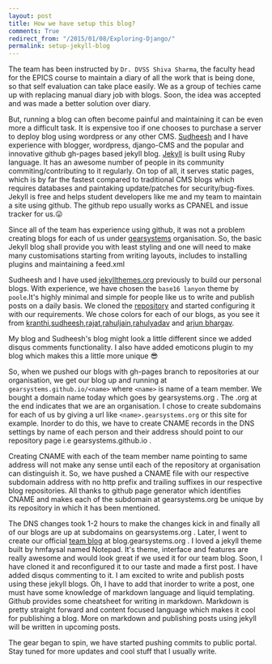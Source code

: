 ```yaml
---
layout: post
title: How we have setup this blog?
comments: True
redirect_from: "/2015/01/08/Exploring-Django/"
permalink: setup-jekyll-blog
---
```


The team has been instructed by `Dr. DVSS Shiva Sharma`, the faculty head for the EPICS course to maintain a diary of all the work that is being done, so that self evaluation can take place easily. We as a group of techies came up with replacing manual diary job with blogs. Soon, the idea was accepted and was made a better solution over diary. 

But, running a blog can often become painful and maintaining it can be even more a difficult task. It is expensive too if one chooses to purchase a server to deploy blog using wordpress or any other CMS. [Sudheesh](http://sudheesh.gearsystems.org/) and I have experience with blogger, wordpress, django-CMS and the popular and innovative github gh-pages based jekyll blog. [Jekyll](http://jekyllrb.com) is built using Ruby language. It has an awesome number of people in its community commiting/contributing to it regularly. On top of all, it serves static pages, which is by far the fastest compared to traditional CMS blogs which requires databases and paintaking update/patches for security/bug-fixes. Jekyll is free and helps student developers like me and my team to maintain a site using github. The github repo usually works as CPANEL and issue tracker for us.:stuck_out_tongue:

Since all of the team has experience using github, it was not a problem creating blogs for each of us under [gearsystems](http://github.com/gearsystems) organisation. So, the basic Jekyll blog shall provide you with least styling and one will need to make many customisations starting from writing layouts, includes to installing plugins and maintaining a feed.xml

Sudheesh and I have used [jekyllthemes.org](http://jekyllthemes.org) previously to build our personal blogs. With experience, we have chosen the `base16 lanyon` theme by `poole`.It's highly minimal and simple for people like us to write and publish posts on a daily basis. We cloned the [repository](http://github.com/poole/lanyon) and started configuring it with our requirements. We chose colors for each of our blogs, as you see it from [kranthi](http://kranthi.gearsystems.org),[sudheesh](http://sudheesh.gearsystems.org),[rajat](http://rajat.gearsystems.org),[rahuljain](http://rahuljain.gearsystems.org),[rahulyadav](http://rahulyadav.gearsystems.org) and [arjun bhargav](http://arjun.gearsystems.org).

My blog and Sudheesh's blog might look a little different since we added disqus comments functionality. I also have added emoticons plugin to my blog which makes this a little more unique :sunglasses:

So, when we pushed our blogs with gh-pages branch to repositories at our organisation, we get our blog up and running at `gearsystems.github.io/<name>` where `<name>` is name of a team member. We bought a domain name today which goes by gearsystems.org . The .org at the end indicates that we are an organisation. I chose to create subdomains for each of us by giving a url like `<name>.gearsystems.org` or this site for example. Inorder to do this, we have to create CNAME records in the DNS settings by name of each person and their address should point to our repository page i.e gearsystems.github.io .

Creating CNAME with each of the team member name pointing to same address will not make any sense until each of the repository at organisation can distinguish it. So, we have pushed a CNAME file with our respective subdomain address with no http prefix and trailing suffixes in our respective blog repositories. All thanks to github page generator which identifies CNAME and makes each of the subdomain at gearsystems.org be unique by its repository in which it has been mentioned.

The DNS changes took 1-2 hours to make the changes kick in and finally all of our blogs are up at subdomains on gearsystems.org . Later, I went to create our official [team blog](http://blog.gearsystems.org) at blog.gearsystems.org . I loved a jekyll theme built by hmfaysal named Notepad. It's theme, interface and features are really awesome and would look great if we used it for our team blog. Soon, I have cloned it and reconfigured it to our taste and made a first post. I have added disqus commenting to it. I am excited to write and publish posts using these jekyll blogs. Oh, I have to add that inorder to write a post, one must have some knowledge of markdown language and liquid templating. Github provides some cheatsheet for writing in markdown. Markdown is pretty straight forward and content focused language which makes it cool for publishing a blog. More on markdown and publishing posts using jekyll will be written in upcoming posts.

The gear began to spin, we have started pushing commits to public portal. Stay tuned for more updates and cool stuff that I usually write. 